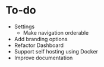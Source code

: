 # To-do

- Settings
  - Make navigation orderable
- Add branding options
- Refactor Dashboard
- Support self hosting using Docker
- Improve documentation
